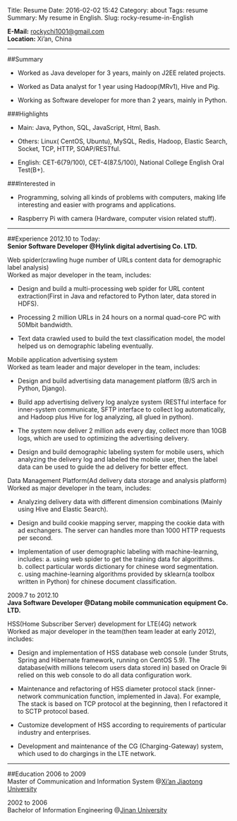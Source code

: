 Title: Resume
Date: 2016-02-02 15:42
Category: about
Tags: resume
Summary: My resume in English.
Slug: rocky-resume-in-English

**E-Mail:** [rockychi1001@gmail.com](mailto:rockychi1001@gmail.com "my email")  
**Location:** Xi’an, China

----
##Summary	   
* Worked as Java developer for 3 years, mainly on J2EE related projects.

* Worked as Data analyst for 1 year using Hadoop(MRv1), Hive and Pig.

* Working as Software developer for more than 2 years, mainly in Python. 
 
###Highlights	
* Main: Java, Python, SQL, JavaScript, Html, Bash.

* Others: Linux( CentOS, Ubuntu), MySQL, Redis, Hadoop, Elastic Search, Socket, TCP, HTTP, SOAP/RESTful.

* English: CET-6(79/100), CET-4(87.5/100), National College English Oral Test(B+).

###Interested in	
* Programming, solving all kinds of problems with computers, making life interesting and easier with programs and applications.

* Raspberry Pi with camera (Hardware, computer vision related stuff).

----
##Experience
2012.10 to Today:  
**Senior Software Developer @Hylink digital advertising  Co. LTD.**  

Web spider(crawling huge number of URLs content data for demographic label analysis)  
Worked as major developer in the team, includes:

* Design and build a multi-processing web spider for URL content extraction(First in Java and refactored to Python later, data stored in HDFS).

* Processing 2 million URLs in 24 hours on a normal quad-core PC with 50Mbit bandwidth.

* Text data crawled used to build the text classification model, the model helped us on demographic labeling eventually.

Mobile application advertising system  
Worked as team leader and major developer in the team, includes:

* Design and build advertising data management platform (B/S arch in Python, Django).

* Build app advertising delivery log analyze system (RESTful interface for inner-system communicate, SFTP interface to collect log automatically, and Hadoop plus Hive for log analyzing, all glued in python).

* The system now deliver 2 million ads every day, collect more than 10GB logs, which are used to optimizing the advertising delivery.

* Design and build demographic labeling system for mobile users, which analyzing the delivery log and labeled the mobile user, then the label data can be used to guide the ad delivery for better effect.

Data Management Platform(Ad delivery data storage and analysis platform)  
Worked as major developer in the team, includes:

* Analyzing delivery data with different dimension combinations (Mainly using Hive and Elastic Search).

* Design and build cookie mapping server, mapping the cookie data with ad exchangers. The server can handles more than 1000 HTTP requests per second.

* Implementation of user demographic labeling with machine-learning, includes: 
    a. using web spider to get the training data for algorithms.  
    b. collect particular words dictionary for chinese word segmentation.  
    c. using machine-learning algorithms provided by sklearn(a toolbox written in Python) for chinese document classification. 
    

2009.7 to 2012.10  
**Java Software Developer @Datang mobile communication equipment Co. LTD.**

HSS(Home Subscriber Server) development for LTE(4G) network  
Worked as major developer in the team(then team leader at early 2012), includes:

* Design and implementation of HSS database web console (under Struts, Spring and Hibernate framework, running on CentOS 5.9). The database(with millions telecom users data stored in) based on Oracle 9i relied on this web console to do all data configuration work.

* Maintenance and refactoring of HSS diameter protocol stack (inner-network communication function, implemented in Java). For example, The stack is based on TCP protocol at the beginning, then I refactored it to SCTP protocol based.

* Customize development of HSS according to requirements of particular industry and enterprises. 

* Development and maintenance of the CG (Charging-Gateway) system, which used to do chargings in the LTE network.
 
----
##Education	
2006 to 2009  
Master of Communication and Information System  @[Xi’an Jiaotong University](http://www.xjtu.edu.cn "Xi’an Jiaotong University")

2002 to 2006  
Bachelor of  Information Engineering  @[Jinan University](http://www.jnu.edu.cn "Jinan University")
